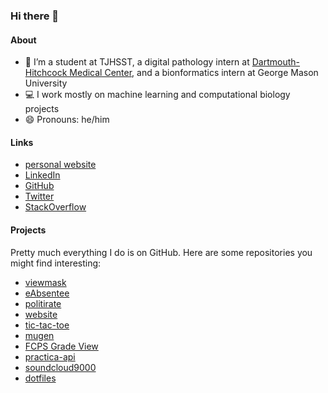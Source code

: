 ### Hi there 👋

#### About
- 🔭 I’m a student at TJHSST, a digital pathology intern at [Dartmouth-Hitchcock Medical Center](https://github.com/DHMC-EDIT), and a bionformatics intern at George Mason University
- 💻 I work mostly on machine learning and computational biology projects
- 😄 Pronouns: he/him

#### Links
- [personal website](https://sumanthratna.ml)
- [LinkedIn](https://www.linkedin.com/in/sumanthratna/)
- [GitHub](https://github.com/sumanthratna)
- [Twitter](https://twitter.com/sumanthratna)
- [StackOverflow](https://stackoverflow.com/users/7127932/sumanth-ratna?tab=profile)

#### Projects
Pretty much everything I do is on GitHub. Here are some repositories you might find interesting:
- [viewmask](https://github.com/sumanthratna/viewmask)
- [eAbsentee](https://github.com/eAbsentee/eAbsentee)
- [politirate](https://github.com/o-wth/politirate)
- [website](https://github.com/sumanthratna/website)
- [tic-tac-toe](https://github.com/sumanthratna/tic-tac-toe)
- [mugen](https://github.com/o-wth/mugen)
- [FCPS Grade View](https://github.com/sumanthratna/grade_view)
- [practica-api](https://github.com/sumanthratna/practica-api)
- [soundcloud9000](https://github.com/sumanthratna/soundcloud9000)
- [dotfiles](https://github.com/sumanthratna/dotprophet)
